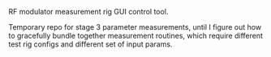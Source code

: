 RF modulator measurement rig GUI control tool.

Temporary repo for stage 3 parameter measurements, until I figure out how to gracefully bundle together measurement routines, which require different test rig configs and different set of input params.
